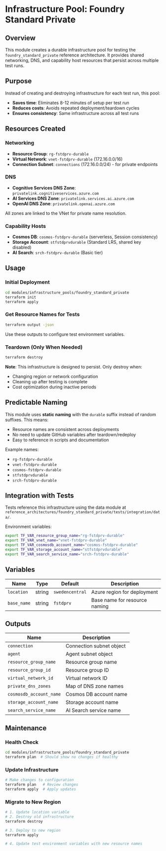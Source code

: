 # Infrastructure Pool: Foundry Standard Private

## Overview

This module creates a durable infrastructure pool for testing the `foundry_standard_private` reference architecture. It provides shared networking, DNS, and capability host resources that persist across multiple test runs.

## Purpose

Instead of creating and destroying infrastructure for each test run, this pool:

- **Saves time**: Eliminates 8-12 minutes of setup per test run
- **Reduces costs**: Avoids repeated deployment/teardown cycles
- **Ensures consistency**: Same infrastructure across all test runs

## Resources Created

### Networking

- **Resource Group**: `rg-fstdprv-durable`
- **Virtual Network**: `vnet-fstdprv-durable` (172.16.0.0/16)
- **Connection Subnet**: `connections` (172.16.0.0/24) - for private endpoints

### DNS

- **Cognitive Services DNS Zone**: `privatelink.cognitiveservices.azure.com`
- **AI Services DNS Zone**: `privatelink.services.ai.azure.com`
- **OpenAI DNS Zone**: `privatelink.openai.azure.com`

All zones are linked to the VNet for private name resolution.

### Capability Hosts

- **Cosmos DB**: `cosmos-fstdprv-durable` (serverless, Session consistency)
- **Storage Account**: `stfstdprvdurable` (Standard LRS, shared key disabled)
- **AI Search**: `srch-fstdprv-durable` (Basic tier)

## Usage

### Initial Deployment

```bash
cd modules/infrastructure_pools/foundry_standard_private
terraform init
terraform apply
```

### Get Resource Names for Tests

```bash
terraform output -json
```

Use these outputs to configure test environment variables.

### Teardown (Only When Needed)

```bash
terraform destroy
```

**Note**: This infrastructure is designed to persist. Only destroy when:

- Changing region or network configuration
- Cleaning up after testing is complete
- Cost optimization during inactive periods

## Predictable Naming

This module uses **static naming** with the `durable` suffix instead of random suffixes. This means:

- Resource names are consistent across deployments
- No need to update GitHub variables after teardown/redeploy
- Easy to reference in scripts and documentation

Example names:

- `rg-fstdprv-durable`
- `vnet-fstdprv-durable`
- `cosmos-fstdprv-durable`
- `stfstdprvdurable`
- `srch-fstdprv-durable`

## Integration with Tests

Tests reference this infrastructure using the data module at `reference_architectures/foundry_standard_private/tests/integration/data/`.

Environment variables:

```bash
export TF_VAR_resource_group_name="rg-fstdprv-durable"
export TF_VAR_vnet_name="vnet-fstdprv-durable"
export TF_VAR_cosmosdb_account_name="cosmos-fstdprv-durable"
export TF_VAR_storage_account_name="stfstdprvdurable"
export TF_VAR_search_service_name="srch-fstdprv-durable"
```

## Variables

| Name                        | Type   | Default         | Description                         |
|-----------------------------|--------|-----------------|-------------------------------------|
| `location`                  | string | `swedencentral` | Azure region for deployment         |
| `base_name`                 | string | `fstdprv`       | Base name for resource naming       |

## Outputs

| Name                    | Description              |
|-------------------------|--------------------------|
| `connection`            | Connection subnet object |
| `agent`                 | Agent subnet object      |
| `resource_group_name`   | Resource group name      |
| `resource_group_id`     | Resource group ID        |
| `virtual_network_id`    | Virtual network ID       |
| `private_dns_zones`     | Map of DNS zone names    |
| `cosmosdb_account_name` | Cosmos DB account name   |
| `storage_account_name`  | Storage account name     |
| `search_service_name`   | AI Search service name   |

## Maintenance

### Health Check

```bash
cd modules/infrastructure_pools/foundry_standard_private
terraform plan  # Should show no changes if healthy
```

### Update Infrastructure

```bash
# Make changes to configuration
terraform plan   # Review changes
terraform apply  # Apply updates
```

### Migrate to New Region

```bash
# 1. Update location variable
# 2. Destroy old infrastructure
terraform destroy

# 3. Deploy to new region
terraform apply

# 4. Update test environment variables with new resource names
```
